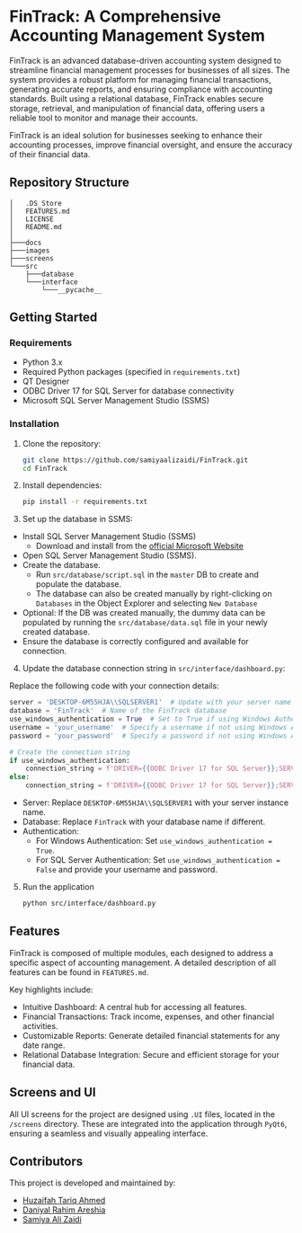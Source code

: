 # FinTrack: A Comprehensive Accounting Management System

FinTrack is an advanced database-driven accounting system designed to streamline financial management
processes for businesses of all sizes. The system provides a robust platform for managing financial
transactions, generating accurate reports, and ensuring compliance with accounting standards. Built using
a relational database, FinTrack enables secure storage, retrieval, and manipulation of financial data,
offering users a reliable tool to monitor and manage their accounts.

FinTrack is an ideal solution for businesses seeking to enhance their accounting processes, improve
financial oversight, and ensure the accuracy of their financial data.

## Repository Structure

```
│   .DS_Store
│   FEATURES.md
│   LICENSE
│   README.md
│
├───docs
├───images
├───screens
└───src
    ├───database
    └───interface
        └───__pycache__
```

## Getting Started

### Requirements
- Python 3.x
- Required Python packages (specified in `requirements.txt`)
- QT Designer
- ODBC Driver 17 for SQL Server for database connectivity
- Microsoft SQL Server Management Studio (SSMS)

### Installation

1. Clone the repository:
   ```bash
   git clone https://github.com/samiyaalizaidi/FinTrack.git
   cd FinTrack
   ```
2. Install dependencies:
   ```bash
   pip install -r requirements.txt
   ```
3. Set up the database in SSMS:
- Install SQL Server Management Studio (SSMS)
  -  Download and install from the [official Microsoft Website](https://learn.microsoft.com/en-us/sql/ssms/download-sql-server-management-studio-ssms?view=sql-server-ver16)
- Open SQL Server Management Studio (SSMS).
- Create the database.
  - Run ``src/database/script.sql`` in the ``master`` DB to create and populate the database.
  - The database can also be created manually by right-clicking on ``Databases`` in the Object Explorer and selecting ``New Database``  
- Optional: If the DB was created manually, the dummy data can be populated by running the ``src/database/data.sql`` file in your newly created database.
- Ensure the database is correctly configured and available for connection.
  
4. Update the database connection string in ``src/interface/dashboard.py``:

  Replace the following code with your connection details:

  ```python
  server = 'DESKTOP-6M55HJA\\SQLSERVER1'  # Update with your server name
  database = 'FinTrack'  # Name of the FinTrack database
  use_windows_authentication = True  # Set to True if using Windows Authentication
  username = 'your_username'  # Specify a username if not using Windows Authentication
  password = 'your_password'  # Specify a password if not using Windows Authentication
  
  # Create the connection string
  if use_windows_authentication:
      connection_string = f'DRIVER={{ODBC Driver 17 for SQL Server}};SERVER={server};DATABASE={database};Trusted_Connection=yes;'
  else:
      connection_string = f'DRIVER={{ODBC Driver 17 for SQL Server}};SERVER={server};DATABASE={database};UID={username};PWD={password}'
  ```
- Server: Replace ``DESKTOP-6M55HJA\\SQLSERVER1`` with your server instance name.
- Database: Replace ``FinTrack`` with your database name if different.
- Authentication:
    - For Windows Authentication: Set ``use_windows_authentication = True``.
    - For SQL Server Authentication: Set ``use_windows_authentication = False`` and provide your username and password.
      
5. Run the application
   ```bash
   python src/interface/dashboard.py
   ```

## Features
FinTrack is composed of multiple modules, each designed to address a specific aspect of accounting management. A detailed description of all features can be found in ``FEATURES.md``.

Key highlights include:

- Intuitive Dashboard: A central hub for accessing all features.
- Financial Transactions: Track income, expenses, and other financial activities.
- Customizable Reports: Generate detailed financial statements for any date range.
- Relational Database Integration: Secure and efficient storage for your financial data.
  
## Screens and UI
All UI screens for the project are designed using ``.UI`` files, located in the ``/screens`` directory. These are integrated into the application through ``PyQt6``, ensuring a seamless and visually appealing interface.


## Contributors
This project is developed and maintained by:
- [Huzaifah Tariq Ahmed](https://github.com/huzaifahtariqahmed)
- [Daniyal Rahim Areshia](https://github.com/Daniyal-R-A)
- [Samiya Ali Zaidi](https://github.com/samiyaalizaidi)
